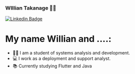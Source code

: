 ### WIllian Takanage 👨‍💻

[![Linkedin Badge](https://shields.io/badge/LinkerdIn-blue?style=flat-square&logo=Linkedin&logoColor=white&link=https://https://www.linkedin.com/in/willian-takanage-21461b40/)](https://www.linkedin.com/in/willian-takanage-21461b40/)


# My name Willian and ....:

- 👨‍🎓 I am a student of systems analysis and development.
- 💻 I work as a deployment and support analyst.
- 📚 Currently studying Flutter and Java

<!--
**takanage/takanage** is a ✨ _special_ ✨ repository because its `README.md` (this file) appears on your GitHub profile.

Here are some ideas to get you started:

- 🔭 I’m currently working on ...
- 🌱 I’m currently learning ...
- 👯 I’m looking to collaborate on ...
- 🤔 I’m looking for help with ...
- 💬 Ask me about ...
- 📫 How to reach me: ...
- 😄 Pronouns: ...
- ⚡ Fun fact: ...
-->
